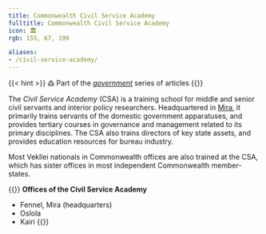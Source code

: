 ```yaml
---
title: Commonwealth Civil Service Academy
fulltitle: Commonwealth Civil Service Academy
icon: 🏛️
rgb: 155, 67, 199

aliases:
- /civil-service-academy/
---
```

{{< hint >}}
߷ Part of the *[government](/government/)* series of articles
{{</hint>}}

The *Civil Service Academy* (CSA) is a training school for middle and senior civil servants and interior policy researchers. Headquartered in [<span class="fi fi-mira"></span> Mira](/mira/), it primarily trains servants of the domestic government apparatuses, and provides tertiary courses in governance and management related to its primary disciplines. The CSA also trains directors of key state assets, and provides education resources for bureau industry.

Most Vekllei nationals in Commonwealth offices are also trained at the CSA, which has sister offices in most independent Commonwealth member-states.

{{<hint panel>}}
**Offices of the Civil Service Academy**

* Fennel, Mira (headquarters)
* Oslola
* Kairi
{{</hint>}}